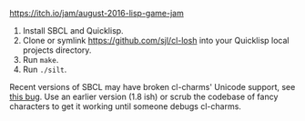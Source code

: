 https://itch.io/jam/august-2016-lisp-game-jam

1. Install SBCL and Quicklisp.
2. Clone or symlink <https://github.com/sjl/cl-losh> into your Quicklisp local projects directory.
3. Run `make`.
4. Run `./silt`.

Recent versions of SBCL may have broken cl-charms' Unicode support, see [this
bug](https://github.com/HiTECNOLOGYs/cl-charms/issues/32#issuecomment-1153417197).
Use an earlier version (1.8 ish) or scrub the codebase of fancy characters to
get it working until someone debugs cl-charms.
